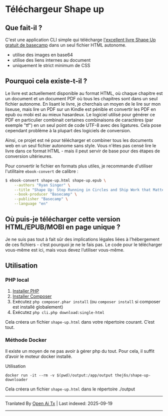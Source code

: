 # Téléchargeur Shape up

## Que fait-il ?
C'est une application CLI simple qui télécharge [l'excellent livre Shape Up gratuit de basecamp](https://basecamp.com/shapeup)
dans un seul fichier HTML autonome.
* utilise des images en base64
* utilise des liens internes au document
* uniquement le strict minimum de CSS

## Pourquoi cela existe-t-il ?
Le livre est actuellement disponible au format HTML, où chaque chapitre est un document et un document PDF où tous
les chapitres sont dans un seul fichier autonome. En lisant le livre, je cherchais un moyen de le lire sur mon liseuse,
mais lire un PDF sur un Kindle est pénible et convertir les PDF en epub ou mobi est au mieux hasardeux. Le logiciel utilisé pour générer
ce PDF en particulier combinait certaines combinaisons de caractères (par exemple "tf") en un seul point de code UTF-8 avec des ligatures. Cela
pose cependant problème à la plupart des logiciels de conversion.

Ainsi, ce projet est né pour télécharger et combiner tous les documents web en un seul fichier autonome sans style.
Vous n'êtes pas censé lire le livre dans ce format HTML - mais il peut servir de base pour des étapes de conversion ultérieures.

Pour convertir le fichier en formats plus utiles, je recommande d'utiliser l'utilitaire `ebook-convert` de calibre :
```bash
$ ebook-convert shape-up.html shape-up.epub \
    --authors "Ryan Singer" \
    --title "Shape Up: Stop Running in Circles and Ship Work that Matters" \
    --book-producer "Basecamp" \
    --publisher "Basecamp" \
    --language "en"
```

## Où puis-je télécharger cette version HTML/EPUB/MOBI en page unique ?
Je ne suis pas tout à fait sûr des implications légales liées à l’hébergement de ces fichiers - c’est pourquoi je ne le fais pas.
Le code pour le télécharger vous-même est ici, mais vous devez l’utiliser vous-même.

## Utilisation
### PHP local

1. [Installer PHP](https://www.php.net/manual/en/install.php)
2. [Installer Composer](https://getcomposer.org/download/)
3. Exécutez `php composer.phar install` (ou `composer install` si composer est installé globalement)
4. Exécutez `php cli.php download:single-html`

Cela créera un fichier `shape-up.html` dans votre répertoire courant.
C’est tout.

### Méthode Docker

Il existe un moyen de ne pas avoir à gérer php du tout. Pour cela, il suffit d’avoir le moteur docker installé.

Utilisation
```
docker run -it --rm -v $(pwd)/output:/app/output thej6s/shape-up-downloader

```
Cela créera un fichier `shape-up.html` dans le répertoire ./output


---

Tranlated By [Open Ai Tx](https://github.com/OpenAiTx/OpenAiTx) | Last indexed: 2025-09-19

---